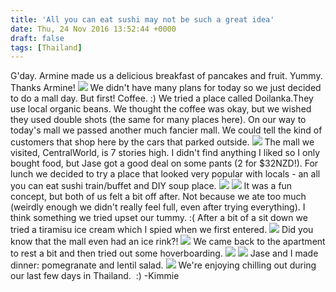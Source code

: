 ```yaml
---
title: 'All you can eat sushi may not be such a great idea'
date: Thu, 24 Nov 2016 13:52:44 +0000
draft: false
tags: [Thailand]
---
```


G'day. Armine made us a delicious breakfast of pancakes and fruit. Yummy. Thanks Armine! [![](http://jovialdragon.files.wordpress.com/2016/11/wp-image-1861392658jpg.jpg)](http://jovialdragon.files.wordpress.com/2016/11/wp-image-1861392658jpg.jpg) We didn't have many plans for today so we just decided to do a mall day. But first! Coffee. :) We tried a place called Doilanka.They use local organic beans. We thought the coffee was okay, but we wished they used double shots (the same for many places here). On our way to today's mall we passed another much fancier mall. We could tell the kind of customers that shop here by the cars that parked outside. [![](http://jovialdragon.files.wordpress.com/2016/11/wp-image-1597023605jpg.jpg)](http://jovialdragon.files.wordpress.com/2016/11/wp-image-1597023605jpg.jpg) The mall we visited, CentralWorld, is 7 stories high. I didn't find anything I liked so I only bought food, but Jase got a good deal on some pants (2 for $32NZD!). For lunch we decided to try a place that looked very popular with locals - an all you can eat sushi train/buffet and DIY soup place. [![](http://jovialdragon.files.wordpress.com/2016/11/wp-image-1876883097jpg.jpg)](http://jovialdragon.files.wordpress.com/2016/11/wp-image-1876883097jpg.jpg) [![](http://jovialdragon.files.wordpress.com/2016/11/wp-image-1469179669jpg.jpg)](http://jovialdragon.files.wordpress.com/2016/11/wp-image-1469179669jpg.jpg) It was a fun concept, but both of us felt a bit off after. Not because we ate too much (weirdly enough we didn't really feel full, even after trying everything). I think something we tried upset our tummy. :( After a bit of a sit down we tried a tiramisu ice cream which I spied when we first entered. [![](http://jovialdragon.files.wordpress.com/2016/11/wp-image-83225162jpg.jpg)](http://jovialdragon.files.wordpress.com/2016/11/wp-image-83225162jpg.jpg) Did you know that the mall even had an ice rink?! [![](http://jovialdragon.files.wordpress.com/2016/11/wp-image-554893553jpg.jpg)](http://jovialdragon.files.wordpress.com/2016/11/wp-image-554893553jpg.jpg) We came back to the apartment to rest a bit and then tried out some hoverboarding. [![](http://jovialdragon.files.wordpress.com/2016/11/wp-image-1228773930jpg.jpg)](http://jovialdragon.files.wordpress.com/2016/11/wp-image-1228773930jpg.jpg) [![](http://jovialdragon.files.wordpress.com/2016/11/wp-image-814223568jpg.jpg)](http://jovialdragon.files.wordpress.com/2016/11/wp-image-814223568jpg.jpg) Jase and I made dinner: pomegranate and lentil salad. [![](http://jovialdragon.files.wordpress.com/2016/11/wp-image-143638063jpg.jpg)](http://jovialdragon.files.wordpress.com/2016/11/wp-image-143638063jpg.jpg) We're enjoying chilling out during our last few days in Thailand.  :) -Kimmie